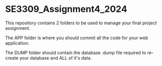 # SE3309_Assignment4_2024

This repository contains 2 folders to be used to manage your final project assignment.

The APP folder is where you should commit all the code for your web application.

The DUMP folder should contain the database .dump file required to re-create your database and ALL of it's data.

